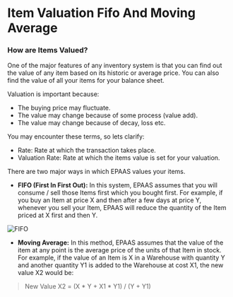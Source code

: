 <!-- add-breadcrumbs -->
# Item Valuation Fifo And Moving Average

### How are Items Valued?

One of the major features of any inventory system is that you can find out the
value of any item based on its historic or average price. You can also find
the value of all your items for your balance sheet.

Valuation is important because:

  * The buying price may fluctuate.
  * The value may change because of some process (value add).
  * The value may change because of decay, loss etc.

You may encounter these terms, so lets clarify:

  * Rate: Rate at which the transaction takes place.
  * Valuation Rate: Rate at which the items value is set for your valuation.

There are two major ways in which EPAAS values your items.

  * **FIFO (First In First Out):** In this system, EPAAS assumes that you will consume / sell those Items first which you bought first. For example, if you buy an Item at price X and then after a few days at price Y, whenever you sell your Item, EPAAS will reduce the quantity of the Item priced at X first and then Y.

<img alt="FIFO" class="screenshot" src="{{docs_base_url}}/assets/img/stock/fifo.png">

  * **Moving Average:** In this method, EPAAS assumes that the value of the item at any point is the average price of the units of that Item in stock. For example, if the value of an Item is X in a Warehouse with quantity Y and another quantity Y1 is added to the Warehouse at cost X1, the new value X2 would be:

> New Value X2 = (X * Y + X1 * Y1) / (Y + Y1)
